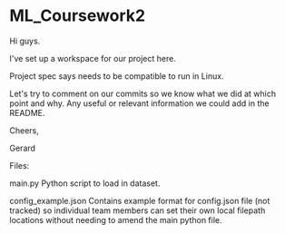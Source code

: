# ML_Coursework2
Hi guys.

I've set up a workspace for our project here.

Project spec says needs to be compatible to run in Linux.

Let's try to comment on our commits so we know what we did at which point and why. Any useful or relevant information we could add in the README.

Cheers,

Gerard



Files:

main.py
Python script to load in dataset.

config_example.json
Contains example format for config.json file (not tracked) so individual team members can set their own local
filepath locations without needing to amend the main python file.
